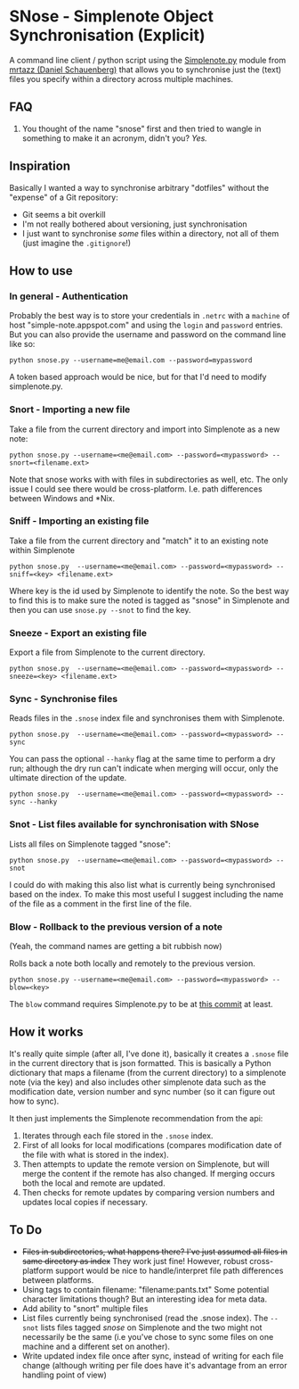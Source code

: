 # SNose - Simplenote Object Synchronisation (Explicit)

A command line client / python script using the [Simplenote.py](https://github.com/mrtazz/simplenote.py) module from [mrtazz (Daniel Schauenberg)](https://github.com/mrtazz) that allows you to synchronise just the (text) files you specify within a directory across multiple machines.

## FAQ

1. You thought of the name "snose" first and then tried to wangle in something to make it an acronym, didn't you? *Yes.*


## Inspiration

Basically I wanted a way to synchronise arbitrary "dotfiles" without the "expense" of a Git repository:

- Git seems a bit overkill
- I'm not really bothered about versioning, just synchronisation
- I just want to synchronise *some* files within a directory, not all of them (just imagine the `.gitignore`!)

## How to use

### In general - Authentication

Probably the best way is to store your credentials in `.netrc` with a `machine` of host "simple-note.appspot.com" and using the `login` and `password` entries. But you can also provide the username and password on the command line like so:

    python snose.py --username=me@email.com --password=mypassword

A token based approach would be nice, but for that I'd need to modify simplenote.py.

### Snort - Importing a new file

Take a file from the current directory and import into Simplenote as a new note:

    python snose.py --username=<me@email.com> --password=<mypassword> --snort=<filename.ext>
    
Note that snose works with with files in subdirectories as well, etc. The only issue I could see there would be cross-platform. I.e. path differences between Windows and \*Nix.

### Sniff - Importing an existing file

Take a file from the current directory and "match" it to an existing note within Simplenote

    python snose.py  --username=<me@email.com> --password=<mypassword> --sniff=<key> <filename.ext>

Where key is the id used by Simplenote to identify the note. So the best way to find this is to make sure the noted is tagged as "snose" in Simplenote and then you can use `snose.py --snot` to find the key.

### Sneeze - Export an existing file

Export a file from Simplenote to the current directory.

    python snose.py  --username=<me@email.com> --password=<mypassword> --sneeze=<key> <filename.ext>

### Sync - Synchronise files

Reads files in the `.snose` index file and synchronises them with Simplenote. 
    
	python snose.py  --username=<me@email.com> --password=<mypassword> --sync

You can pass the optional `--hanky` flag at the same time to perform a dry run; although the dry run can't indicate when merging will occur, only the ultimate direction of the update.

    python snose.py  --username=<me@email.com> --password=<mypassword> --sync --hanky


### Snot - List files available for synchronisation with SNose

Lists all files on Simplenote tagged "snose":

    python snose.py  --username=<me@email.com> --password=<mypassword> --snot

I could do with making this also list what is currently being synchronised based on the index. To make this most useful I suggest including the name of the file as a comment in the first line of the file. 

### Blow - Rollback to the previous version of a note

(Yeah, the command names are getting a bit rubbish now)

Rolls back a note both locally and remotely to the previous version. 

    python snose.py --username=<me@email.com> --password=<mypassword> --blow=<key>

The `blow` command requires Simplenote.py to be at [this commit](https://github.com/mrtazz/simplenote.py/commit/50e3de947b70fa5d9a7faee004ae20b169a1547d) at least.

	
## How it works

It's really quite simple (after all, I've done it), basically it creates a `.snose` file in the current directory that is json formatted. This is basically a Python dictionary that maps a filename (from the current directory) to a simplenote note (via the key) and also includes other simplenote data such as the modification date, version number and sync number (so it can figure out how to sync).

It then just implements the Simplenote recommendation from the api:

1. Iterates through each file stored in the `.snose` index.
2. First of all looks for local modifications (compares modification date of the file with what is stored in the index). 
3. Then attempts to update the remote version on Simplenote, but will merge the content if the remote has also changed. If merging occurs both the local and remote are updated.
4. Then checks for remote updates by comparing version numbers and updates local copies if necessary.


## To Do

- <s>Files in subdirectories, what happens there? I've just assumed all files in same directory as index</s> They work just fine! However, robust cross-platform support would be nice to handle/interpret file path differences between platforms.
- Using tags to contain filename: "filename:pants.txt" Some potential character limitations though? But an interesting idea for meta data.
- Add ability to "snort" multiple files
- List files currently being synchronised (read the .snose index). The `--snot` lists files tagged *snose* on Simplenote and the two might not necessarily be the same (i.e you've chose to sync some files on one machine and a different set on another).
- Write updated index file once after sync, instead of writing for each file change (although writing per file does have it's advantage from an error handling point of view)
 
